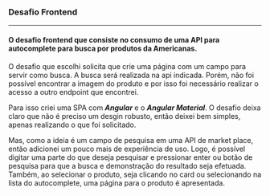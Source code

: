 ### Desafio Frontend
-----

#### O desafio frontend que consiste no consumo de uma API para autocomplete para busca por produtos da Americanas.
O desafio que escolhi solicita que crie uma página com um campo para servir como busca.
A busca será realizada na api indicada. Porém, não foi possível encontrar a imagem do produto e por isso foi necessário realizar o acesso a outro endpoint que encontrei.

Para isso criei uma SPA com _**Angular**_ e o _**Angular Material**_.
O desafio deixa claro que não é preciso um desgin robusto, então deixei bem simples, apenas realizando o que foi solicitado.

Mas, como a ideia é um campo de pesquisa em uma API de market place, então adicionei um pouco mais de experiência de uso.
Logo, é possível digitar uma parte do que deseja pesquisar e pressionar enter ou botão de pesquisa para que a busca e demonstração do resultado seja efetuada.
Também, ao selecionar o produto, seja clicando no card ou selecionando na lista do autocomplete, uma página para o produto é apresentada.
